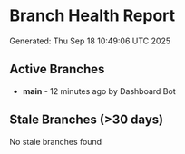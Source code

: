 # Branch Health Report
Generated: Thu Sep 18 10:49:06 UTC 2025

## Active Branches
- **main** - 12 minutes ago by Dashboard Bot

## Stale Branches (>30 days)
No stale branches found
